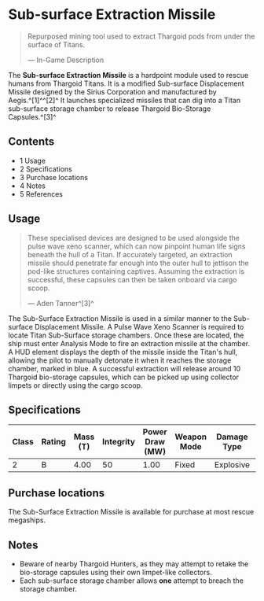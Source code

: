 # Sub-surface Extraction Missile
> 
> 
> Repurposed mining tool used to extract Thargoid pods from under the surface of Titans.
> 
> 
> — In-Game Description
> 

The **Sub-surface Extraction Missile** is a hardpoint module used to rescue humans from Thargoid Titans. It is a modified Sub-surface Displacement Missile designed by the Sirius Corporation and manufactured by Aegis.^[1]^^[2]^ It launches specialized missiles that can dig into a Titan sub-surface storage chamber to release Thargoid Bio-Storage Capsules.^[3]^

## Contents

- 1 Usage
- 2 Specifications
- 3 Purchase locations
- 4 Notes
- 5 References

## Usage

> 
> 
> These specialised devices are designed to be used alongside the pulse wave xeno scanner, which can now pinpoint human life signs beneath the hull of a Titan. If accurately targeted, an extraction missile should penetrate far enough into the outer hull to jettison the pod-like structures containing captives. Assuming the extraction is successful, these capsules can then be taken onboard via cargo scoop.
> 
> 
> — Aden Tanner^[3]^
> 

The Sub-Surface Extraction Missile is used in a similar manner to the Sub-surface Displacement Missile. A Pulse Wave Xeno Scanner is required to locate Titan Sub-Surface storage chambers. Once these are located, the ship must enter Analysis Mode to fire an extraction missile at the chamber. A HUD element displays the depth of the missile inside the Titan's hull, allowing the pilot to manually detonate it when it reaches the storage chamber, marked in blue. A successful extraction will release around 10 Thargoid bio-storage capsules, which can be picked up using collector limpets or directly using the cargo scoop.  

## Specifications

| Class | Rating | Mass (T) | Integrity | Power Draw (MW) | Weapon Mode | Damage Type | DPS | Armour Piercing | Ammo Clip Size | Ammo Maximum | Value (CR) |
| --- | --- | --- | --- | --- | --- | --- | --- | --- | --- | --- | --- |
| 2 | B | 4.00 | 50 | 1.00 | Fixed | Explosive | 2.5 | 25 | 1 | 96 | 822,091 |

## Purchase locations

The Sub-Surface Extraction Missile is available for purchase at most rescue megaships.

## Notes

- Beware of nearby Thargoid Hunters, as they may attempt to retake the bio-storage capsules using their own limpet-like collectors.
- Each sub-surface storage chamber allows **one** attempt to breach the storage chamber.